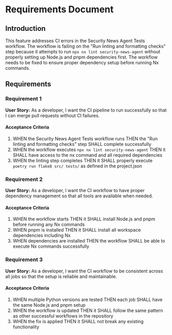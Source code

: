 # Requirements Document

## Introduction

This feature addresses CI errors in the Security News Agent Tests workflow. The workflow is failing on the "Run linting and formatting checks" step because it attempts to run `npx nx lint security-news-agent` without properly setting up Node.js and pnpm dependencies first. The workflow needs to be fixed to ensure proper dependency setup before running Nx commands.

## Requirements

### Requirement 1

**User Story:** As a developer, I want the CI pipeline to run successfully so that I can merge pull requests without CI failures.

#### Acceptance Criteria

1. WHEN the Security News Agent Tests workflow runs THEN the "Run linting and formatting checks" step SHALL complete successfully
2. WHEN the workflow executes `npx nx lint security-news-agent` THEN it SHALL have access to the nx command and all required dependencies
3. WHEN the linting step completes THEN it SHALL properly execute `poetry run flake8 src/ tests/` as defined in the project.json

### Requirement 2

**User Story:** As a developer, I want the CI workflow to have proper dependency management so that all tools are available when needed.

#### Acceptance Criteria

1. WHEN the workflow starts THEN it SHALL install Node.js and pnpm before running any Nx commands
2. WHEN pnpm is installed THEN it SHALL install all workspace dependencies including Nx
3. WHEN dependencies are installed THEN the workflow SHALL be able to execute Nx commands successfully

### Requirement 3

**User Story:** As a developer, I want the CI workflow to be consistent across all jobs so that the setup is reliable and maintainable.

#### Acceptance Criteria

1. WHEN multiple Python versions are tested THEN each job SHALL have the same Node.js and pnpm setup
2. WHEN the workflow is updated THEN it SHALL follow the same pattern as other successful workflows in the repository
3. WHEN the fix is applied THEN it SHALL not break any existing functionality